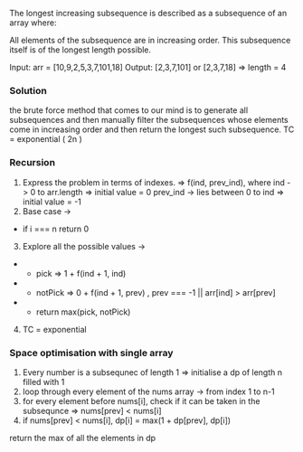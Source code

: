 The longest increasing subsequence is described as a subsequence of an array where:

All elements of the subsequence are in increasing order.
This subsequence itself is of the longest length possible.

Input: arr = [10,9,2,5,3,7,101,18]
Output: [2,3,7,101] or [2,3,7,18] => length = 4

### Solution 
the brute force method that comes to our mind is to generate all subsequences and then manually filter the subsequences whose elements come in increasing order and then return the longest such subsequence. 
TC = exponential ( 2n )

### Recursion
1. Express the problem in terms of indexes. => f(ind, prev_ind), 
    where ind -> 0 to arr.length => initial value = 0
    prev_ind -> lies between 0 to ind => initial value = -1
2. Base case -> 
* if i === n  return 0
3. Explore all the possible values -> 
* * pick => 1 + f(ind + 1, ind)
* * notPick => 0 + f(ind + 1, prev) , prev === -1 || arr[ind] > arr[prev]
* * return max(pick, notPick)

4. TC = exponential


### Space optimisation with single array
1. Every number is a subsequnec of length 1 => initialise a dp of length n filled with 1
2. loop through every element of the nums array -> from index 1 to n-1
3. for every element before nums[i], check if it can be taken in the subsequnce => nums[prev] < nums[i]
4. if nums[prev] < nums[i], dp[i] = max(1 + dp[prev], dp[i])

return the max of all the elements in dp 


